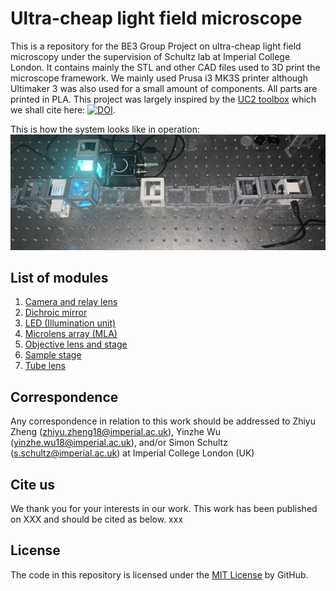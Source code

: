 # Ultra-cheap light field microscope
This is a repository for the BE3 Group Project on ultra-cheap light field microscopy under the supervision of Schultz lab at Imperial College London. It contains mainly the STL and other CAD files used to 3D print the microscope framework. We mainly used Prusa i3 MK3S printer although Ultimaker 3 was also used for a small amount of components. All parts are printed in PLA. This project was largely inspired by the  [UC2 toolbox](https://github.com/openUC2/UC2-GIT) which we shall cite here: [![DOI](https://zenodo.org/badge/DOI/10.5281/zenodo.4041339.svg)](https://doi.org/10.5281/zenodo.4041339).

This is how the system looks like in operation:
![alt text](https://github.com/schultzlab/ultra-cheap-light-field-microscope/blob/main/Photos%20of%20LFM/Full%20LFM.jpg "Full LFM")

## List of modules
1. [Camera and relay lens](https://github.com/schultzlab/ultra-cheap-light-field-microscope/tree/main/Camera%20and%20relay%20lens)
2. [Dichroic mirror](https://github.com/schultzlab/ultra-cheap-light-field-microscope/tree/main/Dichroic%20mirror)
3. [LED (Illumination unit)](https://github.com/schultzlab/ultra-cheap-light-field-microscope/tree/main/LED)
4. [Microlens array (MLA)](https://github.com/schultzlab/ultra-cheap-light-field-microscope/tree/main/MLA)
5. [Objective lens and stage](https://github.com/schultzlab/ultra-cheap-light-field-microscope/tree/main/Objective%20lens)
6. [Sample stage](https://github.com/schultzlab/ultra-cheap-light-field-microscope/tree/main/Sample%20stage)
7. [Tube lens](https://github.com/schultzlab/ultra-cheap-light-field-microscope/tree/main/Tube%20lens)

## Correspondence
Any correspondence in relation to this work should be addressed to Zhiyu Zheng (zhiyu.zheng18@imperial.ac.uk), Yinzhe Wu (yinzhe.wu18@imperial.ac.uk), and/or Simon Schultz (s.schultz@imperial.ac.uk) at Imperial College London (UK)

## Cite us
We thank you for your interests in our work. This work has been published on XXX and should be cited as below.
xxx

## License
The code in this repository is licensed under the [MIT License](https://github.com/schultzlab/ultra-cheap-light-field-microscope/blob/main/LICENSE) by GitHub.
